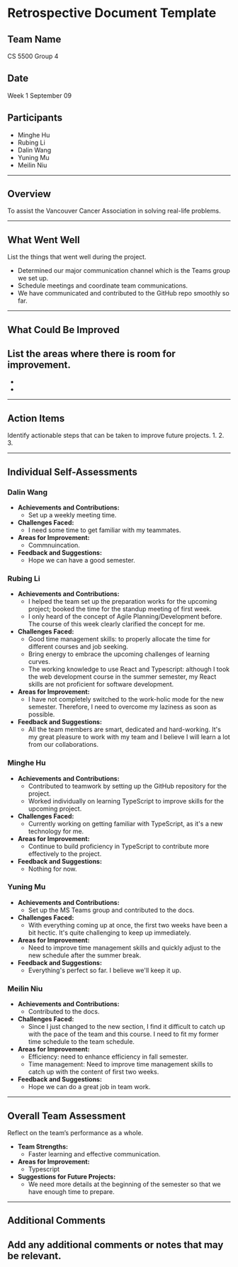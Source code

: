 # Retrospective Document Template

## Team Name
CS 5500 Group 4

## Date
Week 1 September 09

## Participants
- Minghe Hu
- Rubing Li
- Dalin Wang
- Yuning Mu
- Meilin Niu
---

## Overview
To assist the Vancouver Cancer Association in solving real-life problems.

---

## What Went Well
List the things that went well during the project.
- Determined our major communication channel which is the Teams group we set up.
- Schedule meetings and coordinate team communications.
- We have communicated and contributed to the GitHub repo smoothly so far.

---

## What Could Be Improved
List the areas where there is room for improvement.
- 
-
-

---

## Action Items
Identify actionable steps that can be taken to improve future projects.
1.
2.
3.

---

## Individual Self-Assessments
### Dalin Wang
- **Achievements and Contributions:**
  - Set up a weekly meeting time.
- **Challenges Faced:**
  - I need some time to get familiar with my teammates.
- **Areas for Improvement:**
  - Commnuincation.
- **Feedback and Suggestions:**
  - Hope we can have a good semester.

### Rubing Li
- **Achievements and Contributions:**
  - I helped the team set up the preparation works for the upcoming project; booked the time for the standup meeting of first week.
  - I only heard of the concept of Agile Planning/Development before. The course of this week clearly clarified the concept for me.  
- **Challenges Faced:**
  - Good time management skills: to properly allocate the time for different courses and job seeking. 
  - Bring energy to embrace the upcoming challenges of learning curves. 
  - The working knowledge to use React and Typescript: although I took the web development course in the summer semester, my React skills are not proficient for
    software development.
- **Areas for Improvement:**
  - I have not completely switched to the work-holic mode for the new semester. Therefore, I need to overcome my laziness as soon as possible. 
- **Feedback and Suggestions:**
  - All the team members are smart, dedicated and hard-working. It's my great pleasure to work with my team and I believe I will learn a lot from our collaborations.

### Minghe Hu
- **Achievements and Contributions:**
  - Contributed to teamwork by setting up the GitHub repository for the project.
  - Worked individually on learning TypeScript to improve skills for the upcoming project.
- **Challenges Faced:**
  - Currently working on getting familiar with TypeScript, as it's a new technology for me.
- **Areas for Improvement:**
  - Continue to build proficiency in TypeScript to contribute more effectively to the project.
- **Feedback and Suggestions:**
  - Nothing for now.

### Yuning Mu
- **Achievements and Contributions:**
  - Set up the MS Teams group and contributed to the docs.
- **Challenges Faced:**
  - With everything coming up at once, the first two weeks have been a bit hectic. It's quite challenging to keep up immediately.
- **Areas for Improvement:**
  - Need to improve time management skills and quickly adjust to the new schedule after the summer break.
- **Feedback and Suggestions:**
  - Everything's perfect so far. I believe we'll keep it up.

### Meilin Niu
- **Achievements and Contributions:**
  - Contributed to the docs.
- **Challenges Faced:**
  - Since I just changed to the new section, I find it difficult to catch up with the pace of the team and this course. I need to fit my former time schedule to the team schedule.
- **Areas for Improvement:**
  - Efficiency: need to enhance efficiency in fall semester.
  - Time management: Need to improve time management skills to catch up with the content of first two weeks.
- **Feedback and Suggestions:**
  - Hope we can do a great job in team work.

---

## Overall Team Assessment
Reflect on the team’s performance as a whole.
- **Team Strengths:**
  - Faster learning and effective communication.
- **Areas for Improvement:**
  - Typescript
- **Suggestions for Future Projects:**
  - We need more details at the beginning of the semester so that we have enough time to prepare.

---

## Additional Comments
Add any additional comments or notes that may be relevant.
-
